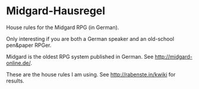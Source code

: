 # Midgard-Hausregel

House rules for the Midgard RPG (in German).

Only interesting if you are both a German speaker and an old-school
pen&paper RPGer.

Midgard is the oldest RPG system published in German.
See http://midgard-online.de/.

These are the house rules I am using.
See http://rabenste.in/kwiki for results.
